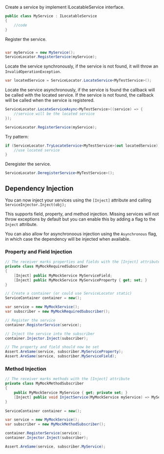 Create a service by implement ILocatableService interface.
```csharp
public class MyService : ILocatableService
{
    //code
}
```

Register the service.
```csharp

var myService = new MyService();
ServiceLocator.RegisterService(myService);
```

Locate the service synchronously, if the service is not found, it will throw an `InvalidOperationException`.
```csharp
var locatedService = ServiceLocator.LocateService<MyTestService>();
```

Locate the service asynchronously, if the service is found the callback will be called with the located service. If the service is not found, the callback will be called when the service is registered.
```csharp
ServiceLocator.LocateServiceAsync<MyTestService>((service) => {
    //service will be the located service
});

ServiceLocator.RegisterService(myService);
```

Try pattern:
```csharp        
if (ServiceLocator.TryLocateService<MyTestService>(out locatedService)) {
    //use located service
}
```

Deregister the service.
```csharp
ServiceLocator.DeregisterService<MyTestService>();
```


## Dependency Injection
You can now inject your services using the `[Inject]` attribute and calling `ServiceInjector.Inject(obj);`

This supports field, property, and method injection. Missing services will not throw exceptions by default but you can enable this by adding a flag to the `Inject` attribute.

You can also allow for asynchronoous injection using the `Asynchronous` flag, in which case the dependency will be injected when available.

### Property and Field Injection
```c#
// The receiver marks properties and fields with the [Inject] attribute
private class MyMockRequiredSubscriber
{
    [Inject] public MyMockService MyServiceField;
    [Inject] public MyMockService MyServiceProperty { get; set; }
}

// Create a container (or could use ServiceLocator static)
ServiceContainer container = new();

var service = new MyMockService();
var subscriber = new MyMockRequiredSubscriber();

// Register the service
container.RegisterService(service);

// Inject the service into the subscriber
container.Injector.Inject(subscriber);

// The property and field should now be set
Assert.AreSame(service, subscriber.MyServiceProperty);
Assert.AreSame(service, subscriber.MyServiceField);
```

### Method Injection
```c#
// The receiver marks methods with the [Inject] attribute
private class MyMockMethodSubscriber
{
    public MyMockService MyService { get; private set; }
    [Inject] public void InjectService(MyMockService myService) => MyService = myService;
}
        
ServiceContainer container = new();

var service = new MyMockService();
var subscriber = new MyMockMethodSubscriber();

container.RegisterService(service);
container.Injector.Inject(subscriber);

Assert.AreSame(service, subscriber.MyService);
```